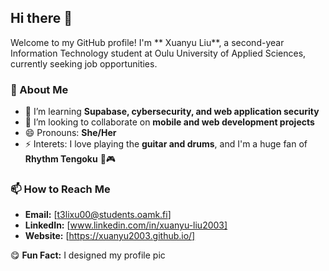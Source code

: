 ## Hi there 👋  

Welcome to my GitHub profile! I'm ** Xuanyu Liu**, a second-year Information Technology student at Oulu University of Applied Sciences, currently seeking job opportunities.  

### 🚀 About Me  
- 🌱 I’m learning **Supabase, cybersecurity, and web application security**  
- 👯 I’m looking to collaborate on **mobile and web development projects**  
- 😄 Pronouns: **She/Her**
- ⚡ Interets: I love playing the **guitar and drums**, and I'm a huge fan of **Rhythm Tengoku** 🎸🎮  

### 📫 How to Reach Me  
- **Email:** [t3lixu00@students.oamk.fi]  
- **LinkedIn:** [www.linkedin.com/in/xuanyu-liu2003]  
- **Website:** [https://xuanyu2003.github.io/] 

😋  **Fun Fact:** I designed my profile pic 
